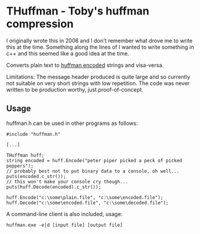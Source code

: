 # THuffman - Toby's huffman compression

I originally wrote this in 2006 and I don't remember what drove me to write
this at the time. Something along the lines of I wanted to write something in
c++ and this seemed like a good idea at the time.

Converts plain text to [huffman
encoded](https://en.wikipedia.org/wiki/Huffman_coding) strings and visa-versa.

Limitations: The message header produced is quite large and so currently not
suitable on very short strings with low repetition. The code was never written
to be production worthy, just proof-of-concept.

## Usage

huffman.h can be used in other programs as follows:

```
#include "huffman.h"

[...]

THuffman huff;
string encoded = huff.Encode("peter piper picked a peck of picked peppers");
// probably best not to put binary data to a console, oh well...
puts(encoded.c_str());
// this won't make your console cry though...
puts(huff.Decode(encoded).c_str());

huff.Encode("c:\some\plain.file", "c:\some\encoded.file");
huff.Decode("c:\some\encoded.file", "c:\some\decoded.file");
```

A command-line client is also included, usage:

```
huffman.exe -e|d [input file] [output file]
```
